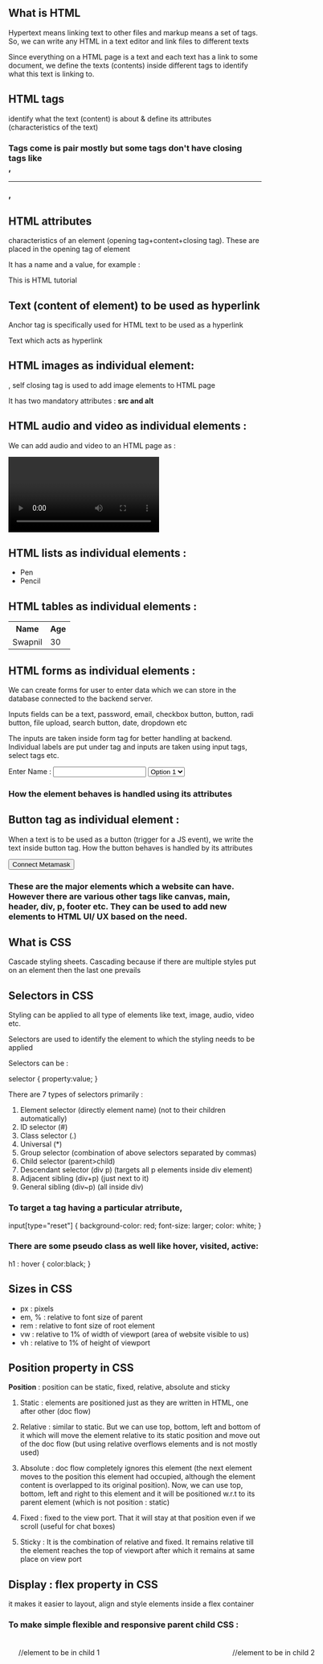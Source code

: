 ## What is HTML 

Hypertext means linking text to other files and markup means a set of tags. So, we can write any HTML in a text editor and link files to different texts 

Since everything on a HTML page is a text and each text has a link to some document, we define the texts (contents) inside different tags to identify what this text is linking to.


## HTML tags

identify what the text (content) is about & define its attributes (characteristics of the text)

### Tags come is pair mostly but some tags don't have closing tags like <br />, <hr />, <img />


## HTML attributes 

characteristics of an element (opening tag+content+closing tag). These are placed in the opening tag of element 

It has a name and a value, for example : <p id= "html"> This is HTML tutorial </p>


## Text (content of element) to be used as hyperlink

Anchor tag is specifically used for HTML text to be used as a hyperlink 

<a> Text which acts as hyperlink </a>

## HTML images as individual element: 

<img />, self closing tag is used to add image elements to HTML page 

It has two mandatory attributes : **src and alt**


## HTML audio and video as individual elements : 

We can add audio and video to an HTML page as : 

<audio>Fallback text for old browsers</audio>
<video>Fallback text for old browsers</video>


## HTML lists as individual elements : 

<ul>
<li>Pen</li>
<li>Pencil</li>
</ul>


## HTML tables as individual elements : 

<table>
<tr>
<th>Name</th> 
<th>Age</th>
</tr>
<tr>
<td>Swapnil</td>
<td>30</td>
</tr>
</table>


## HTML forms as individual elements :  

We can create forms for user to enter data which we can store in the database connected to the backend server. 

Inputs fields can be a text, password, email, checkbox button, button, radi button, file upload, search button, date, dropdown etc 

The inputs are taken inside form tag for better handling at backend. Individual labels are put under <label> tag and inputs are taken using input tags, select tags etc.  

<form>
<label>Enter Name : </label>
<input>
<select>
<option>Option 1</option>
<option>Option 2</option>
</select>

### How the element behaves is handled using its attributes 


## Button tag as individual element : 

When a text is to be used as a button (trigger for a JS event), we write the text inside button tag. How the button behaves is handled by its attributes 

<button>Connect Metamask</button>


### These are the major elements which a website can have. However there are various other tags like canvas, main, header, div, p, footer etc. They can be used to add new elements to HTML UI/ UX based on the need. 



## What is CSS 

Cascade styling sheets. Cascading because if there are multiple styles put on an element then the last one prevails 

## Selectors in CSS 

Styling can be applied to all type of elements like text, image, audio, video etc. 

Selectors are used to identify the element to which the styling needs to be applied 

Selectors can be : 

selector {
property:value;
}

There are 7 types of selectors primarily : 

1. Element selector (directly element name) (not to their children automatically)
2. ID selector (#<ID name>)
3. Class selector (.<class name>)
4. Universal  (*)
5. Group selector (combination of above selectors separated by commas)
6. Child selector (parent>child) 
7. Descendant selector (div p) (targets all p elements inside div element)
8. Adjacent sibling (div+p) (just next to it)
9. General sibling (div~p) (all inside div)


### To target a tag having a particular atrribute, 

input[type="reset"] { 
background-color: red;
    font-size: larger;
    color: white;
}


### There are some pseudo class as well like hover, visited, active: 

h1 : hover {
color:black;
}


## Sizes in CSS

- px : pixels
- em, % : relative to font size of parent 
- rem : relative to font size of root element 
- vw : relative to 1% of width of viewport (area of website visible to us)
- vh : relative to 1% of height of viewport 


## Position property in CSS 

**Position** : position can be static, fixed, relative, absolute and sticky

1. Static : elements are positioned just as they are written in HTML, one after other (doc flow)

2. Relative : similar to static. But we can use top, bottom, left and bottom of it which will move the element relative to its static position and move out of the doc flow 
(but using relative overflows elements and is not mostly used)

3. Absolute : doc flow completely ignores this element (the next element moves to the position this element had occupied, although the element content is overlapped to its original position). Now, we can use top, bottom, left and right to this element and it will be positioned w.r.t to its parent element (which is not position : static)

4. Fixed : fixed to the view port. That it will stay at that position even if we scroll (useful for chat boxes)

5. Sticky : It is the combination of relative and fixed. It remains relative till the element reaches the top of viewport after which it remains at same place on view port 


## Display : flex property in CSS 

it makes it easier to layout, align and style elements inside a flex container

### To make simple flexible and responsive parent child CSS : 

<div class="parent">
    <div class="child">
        //element to be in child 1
    </div>
    <div class="child">
        //element to be in child 2
    </div>
    ...
</div>

<style>
.parent {
    display:flex;
    justify-content:space-around;
    flex-wrap:wrap;
    height:auto;
    width:90vw;
}

.child {
    height:200px;
    flex:1 1 200px;
    margin:20px;
}





## CSS Media Queries 

Add responsiveness to the website for styling when certain conditions are true.

@media (max-width:800px) {
p {
//Styling 
}
}


## CSS Transform  

To restructure elements 

- transform: translate(x,y); // move by x and y length
- transform: rotate(-10deg); // rotate by degrees
- transform: scale(1.4, 1.2); // increase/ decrease height and width
- transform: skew(10deg, 5deg); // slanting 



## CSS Transitions 

control the time to transform from one style to other on some event. like when we define hover pseudo class, wee can use this property

transition : 3s;

It can be applied to a particular property too :

transition: width 3s;


## CSS Animations 

animate elements from one frame to another

@keyframes demo { // demo is the name of animation.
            from {
                background-color: red;
            }
            to {
                background-color: blue;
            }
}
 
Another way to use animations is by using % in keyframes : 

@keyframes demo {
            0%{
                background-color: red;
            }
            25%{
                background-color: blue;
            }
            50%{
                background-color: yellow;
            }
            75%{
                background-color: black;
            }
	        100%{
                background-color: white;
            }
}

To identify the animation we assign it with the name, 

div{
animation-name: demo;
animation-duration:5s; // the % values are divided based on this 
animation-iteration-count:infinite; // number of loops of animation
}

